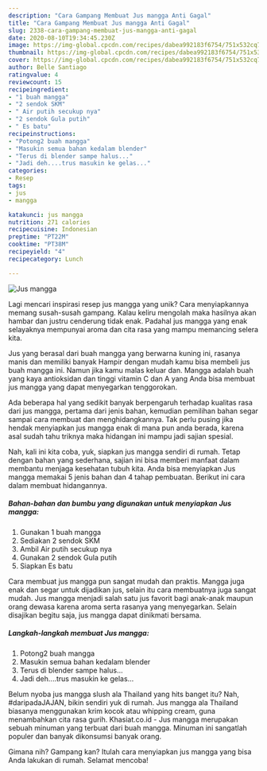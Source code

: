 ```yaml
---
description: "Cara Gampang Membuat Jus mangga Anti Gagal"
title: "Cara Gampang Membuat Jus mangga Anti Gagal"
slug: 2338-cara-gampang-membuat-jus-mangga-anti-gagal
date: 2020-08-10T19:34:45.230Z
image: https://img-global.cpcdn.com/recipes/dabea992183f6754/751x532cq70/jus-mangga-foto-resep-utama.jpg
thumbnail: https://img-global.cpcdn.com/recipes/dabea992183f6754/751x532cq70/jus-mangga-foto-resep-utama.jpg
cover: https://img-global.cpcdn.com/recipes/dabea992183f6754/751x532cq70/jus-mangga-foto-resep-utama.jpg
author: Belle Santiago
ratingvalue: 4
reviewcount: 15
recipeingredient:
- "1 buah mangga"
- "2 sendok SKM"
- " Air putih secukup nya"
- "2 sendok Gula putih"
- " Es batu"
recipeinstructions:
- "Potong2 buah mangga"
- "Masukin semua bahan kedalam blender"
- "Terus di blender sampe halus..."
- "Jadi deh....trus masukin ke gelas..."
categories:
- Resep
tags:
- jus
- mangga

katakunci: jus mangga 
nutrition: 271 calories
recipecuisine: Indonesian
preptime: "PT22M"
cooktime: "PT38M"
recipeyield: "4"
recipecategory: Lunch

---
```



![Jus mangga](https://img-global.cpcdn.com/recipes/dabea992183f6754/751x532cq70/jus-mangga-foto-resep-utama.jpg)

Lagi mencari inspirasi resep jus mangga yang unik? Cara menyiapkannya memang susah-susah gampang. Kalau keliru mengolah maka hasilnya akan hambar dan justru cenderung tidak enak. Padahal jus mangga yang enak selayaknya mempunyai aroma dan cita rasa yang mampu memancing selera kita.

Jus yang berasal dari buah mangga yang berwarna kuning ini, rasanya manis dan memiliki banyak Hampir dengan mudah kamu bisa membeli jus buah mangga ini. Namun jika kamu malas keluar dan. Mangga adalah buah yang kaya antioksidan dan tinggi vitamin C dan A yang Anda bisa membuat jus mangga yang dapat menyegarkan tenggorokan.

Ada beberapa hal yang sedikit banyak berpengaruh terhadap kualitas rasa dari jus mangga, pertama dari jenis bahan, kemudian pemilihan bahan segar sampai cara membuat dan menghidangkannya. Tak perlu pusing jika hendak menyiapkan jus mangga enak di mana pun anda berada, karena asal sudah tahu triknya maka hidangan ini mampu jadi sajian spesial.


Nah, kali ini kita coba, yuk, siapkan jus mangga sendiri di rumah. Tetap dengan bahan yang sederhana, sajian ini bisa memberi manfaat dalam membantu menjaga kesehatan tubuh kita. Anda bisa menyiapkan Jus mangga memakai 5 jenis bahan dan 4 tahap pembuatan. Berikut ini cara dalam membuat hidangannya.

<!--inarticleads1-->

##### Bahan-bahan dan bumbu yang digunakan untuk menyiapkan Jus mangga:

1. Gunakan 1 buah mangga
1. Sediakan 2 sendok SKM
1. Ambil  Air putih secukup nya
1. Gunakan 2 sendok Gula putih
1. Siapkan  Es batu


Cara membuat jus mangga pun sangat mudah dan praktis. Mangga juga enak dan segar untuk dijadikan jus, selain itu cara membuatnya juga sangat mudah. Jus mangga menjadi salah satu jus favorit bagi anak-anak maupun orang dewasa karena aroma serta rasanya yang menyegarkan. Selain disajikan begitu saja, jus mangga dapat dinikmati bersama. 

<!--inarticleads2-->

##### Langkah-langkah membuat Jus mangga:

1. Potong2 buah mangga
1. Masukin semua bahan kedalam blender
1. Terus di blender sampe halus...
1. Jadi deh....trus masukin ke gelas...


Belum nyoba jus mangga slush ala Thailand yang hits banget itu? Nah, #daripadaJAJAN, bikin sendiri yuk di rumah. Jus mangga ala Thailand biasanya menggunakan krim kocok atau whipping cream, guna menambahkan cita rasa gurih. Khasiat.co.id - Jus mangga merupakan sebuah minuman yang terbuat dari buah mangga. Minuman ini sangatlah populer dan banyak dikonsumsi banyak orang. 

Gimana nih? Gampang kan? Itulah cara menyiapkan jus mangga yang bisa Anda lakukan di rumah. Selamat mencoba!

